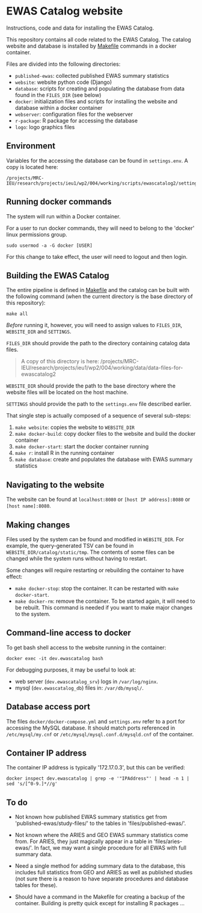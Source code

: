 # EWAS Catalog website

Instructions, code and data for installing the EWAS Catalog.

This repository contains all code related to the EWAS Catalog.
The catalog website and database is installed by [Makefile](Makefile) commands
in a docker container. 

Files are divided into the following directories:

- `published-ewas`: collected published EWAS summary statistics
- `website`: website python code (Django)
- `database`: scripts for creating and populating the database from data found in the `FILES_DIR` (see below)
- `docker`: initialization files and scripts for installing the website and database within a docker container
- `webserver`: configuration files for the webserver
- `r-package`: R package for accessing the database
- `logo`: logo graphics files

## Environment

Variables for the accessing the database can be found in `settings.env`.
A copy is located here:
```
/projects/MRC-IEU/research/projects/ieu1/wp2/004/working/scripts/ewascatalog2/settings.env
```

## Running docker commands

The system will run within a Docker container. 

For a user to run docker commands,
they will need to belong to the 'docker'
linux permissions group.
```
sudo usermod -a -G docker [USER]
```
For this change to take effect, the user
will need to logout and then login.

## Building the EWAS Catalog

The entire pipeline is defined in [Makefile](Makefile)
and the catalog can be built with the following command
(when the current directory is the base directory
of this repository):

```
make all
```

*Before* running it, however, you will need to assign values to
`FILES_DIR`, `WEBSITE_DIR` and `SETTINGS`.

`FILES_DIR` should provide the path to the directory
containing catalog data files.
> A copy of this directory is here:
> /projects/MRC-IEU/research/projects/ieu1/wp2/004/working/data/data-files-for-ewascatalog2

`WEBSITE_DIR` should provide the path to the base directory
where the website files will be located on the host machine.

`SETTINGS` should provide the path to the `settings.env` file
described earlier.

That single step is actually composed of a sequence of several sub-steps:

1. `make website`: copies the website to `WEBSITE_DIR`
2. `make docker-build`: copy docker files to the website and build the docker container
3. `make docker-start`: start the docker container running
4. `make r`: install R in the running container
5. `make database`: create and populates the database with EWAS summary statistics

## Navigating to the website

The website can be found at `localhost:8080`
or `[host IP address]:8080` or `[host name]:8080`.

## Making changes

Files used by the system can be found and modified in `WEBSITE_DIR`.
For example, the query-generated TSV can be found in `WEBSITE_DIR/catalog/static/tmp`.
The contents of some files can be changed while the system runs
without having to restart.

Some changes will require restarting or rebuilding the container
to have effect:

- `make docker-stop`: stop the container.  It can be restarted with `make docker-start`.
- `make docker-rm`: remove the container.  To be started again, it will need to be rebuilt.
  This command is needed if you want to make major changes to the system.

## Command-line access to docker

To get bash shell access to the website running in the container:
```
docker exec -it dev.ewascatalog bash
```

For debugging purposes, it may be useful to look at:
- web server (`dev.ewascatalog_srv`) logs in `/var/log/nginx`.
- mysql (`dev.ewascatalog_db`) files in: `/var/db/mysql/`.

## Database access port 

The files `docker/docker-compose.yml` and `settings.env`
refer to a port for accessing the MySQL database.
It should match ports referenced in 
`/etc/mysql/my.cnf` or `/etc/mysql/mysql.conf.d/mysqld.cnf`
of the container.

## Container IP address

The container IP address is typically '172.17.0.3', but
this can be verified:
```
docker inspect dev.ewascatalog | grep -e '"IPAddress"' | head -n 1 | sed 's/[^0-9.]*//g'
```

## **To do**

* Not known how published EWAS summary statistics get from
  'published-ewas/study-files/' to the tables in
  'files/published-ewas/'.  

* Not known where the ARIES and GEO EWAS summary statistics come from.
  For ARIES, they just magically appear in a table in
  'files/aries-ewas/'. In fact, we may want a single procedure for all 
  EWAS with full summary data.  

* Need a single method for
  adding summary data to the database, this includes full statistics
  from GEO and ARIES as well as published studies (not sure there is
  a reason to have separate procedures and database tables for these).

* Should have a command in the Makefile for creating a backup of the
  container. Building is pretty quick except for installing R packages ...